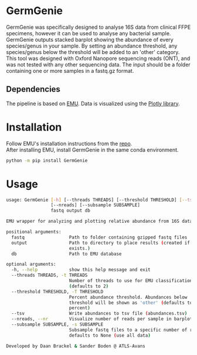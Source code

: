# GermGenie

GermGenie was specifically designed to analyse 16S data from clinical FFPE specimens, however it can be used to analyse any bacterial sample. GermGenie outputs stacked barplot showing the abundance of every species/genus in your sample. By setting an abundance threshold, any species/genus below the threshold will be added to an 'other' category.  
This tool was designed with Oxford Nanopore sequencing reads (ONT), and was not tested with any other sequencing data. The input should be a folder containing one or more samples in a fastq.gz format.

## Dependencies
The pipeline is based on [EMU](https://github.com/treangenlab/emu). Data is visualized using the [Plotly library](https://plotly.com).


# Installation

Follow EMU's installation instructions from the [repo](https://github.com/treangenlab/emu).  
After installing EMU, install GermGenie in the same conda environment.
```bash
python -m pip install GermGenie
```



# Usage
```bash
usage: GermGenie [-h] [--threads THREADS] [--threshold THRESHOLD] [--tsv]
                 [--nreads] [--subsample SUBSAMPLE]
                 fastq output db

EMU wrapper for analyzing and plotting relative abundance from 16S data

positional arguments:
  fastq                 Path to folder containing gzipped fastq files
  output                Path to directory to place results (created if not
                        exists.)
  db                    Path to EMU database

optional arguments:
  -h, --help            show this help message and exit
  --threads THREADS, -t THREADS
                        Number of threads to use for EMU classification
                        (defaults to 2)
  --threshold THRESHOLD, -T THRESHOLD
                        Percent abundance threshold. Abundances below
                        threshold will be shown as 'other' (defaults to 1
                        percent)
  --tsv                 Write abundances to tsv file (abundances.tsv)
  --nreads, --nr        Visualize number of reads per sample in barplot
  --subsample SUBSAMPLE, -s SUBSAMPLE
                        Subsample fastq files to a specific number of reads.
                        defaults to None (use all data)

Developed by Daan Brackel & Sander Boden @ ATLS-Avans
```
